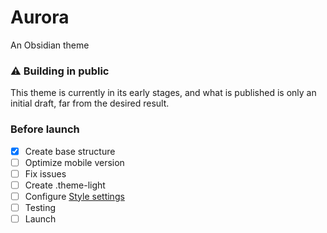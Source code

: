# Aurora
An Obsidian theme 

### ⚠️ Building in public

This theme is currently in its early stages, and what is published is only an initial draft, far from the desired result.

###  Before launch
- [x] Create base structure
- [ ] Optimize mobile version
- [ ] Fix issues
- [ ] Create .theme-light
- [ ] Configure [Style settings](https://github.com/mgmeyers/obsidian-style-settings)
- [ ] Testing
- [ ] Launch 
